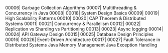 00006| Garbage Collection Algorithms
00007| Multithreading & Concurrency in Java
00008| 00018| System Design Basics
00009| 00019| High Scalability Patterns
00010| 00020| CAP Theorem & Distributed Systems
00011| 00021| Concurrency & Parallelism
00012| 00022| Replication vs Sharding vs Partitioning
00013| 00023| Async logging
00014| 00024| API Gateway Design
00015| 00025| Database Design Principles
00016| 00026| Event-Driven Architecture
00017| 00027| Fault Tolerance in Distributed Systems
Java Memory Management
Java Exception Handling